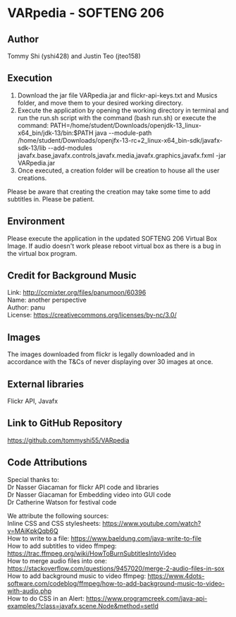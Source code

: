 # VARpedia - SOFTENG 206

## Author
Tommy Shi (yshi428) and Justin Teo (jteo158)

## Execution
1. Download the jar file VARpedia.jar and flickr-api-keys.txt and Musics folder, and move them to your desired working directory.
2. Execute the application by opening the working directory in terminal and run the run.sh script with the command (bash run.sh) or execute the command: PATH=/home/student/Downloads/openjdk-13_linux-x64_bin/jdk-13/bin:$PATH
java --module-path /home/student/Downloads/openjfx-13-rc+2_linux-x64_bin-sdk/javafx-sdk-13/lib --add-modules javafx.base,javafx.controls,javafx.media,javafx.graphics,javafx.fxml -jar VARpedia.jar
3. Once executed, a creation folder will be creation to house all the user creations.

Please be aware that creating the creation may take some time to add subtitles in. Please be patient.

## Environment
Please execute the application in the updated SOFTENG 206 Virtual Box Image.
If audio doesn't work please reboot virtual box as there is a bug in the virtual box program.

## Credit for Background Music
Link: http://ccmixter.org/files/panumoon/60396 \
Name: another perspective \
Author: panu \
License: https://creativecommons.org/licenses/by-nc/3.0/

## Images
The images downloaded from flickr is legally downloaded and in accordance with the T&Cs of never displaying over 30 images at once.

## External libraries
Flickr API,
Javafx

## Link to GitHub Repository
https://github.com/tommyshi55/VARpedia

## Code Attributions
Special thanks to: \
Dr Nasser Giacaman for flickr API code and libraries \
Dr Nasser Giacaman for Embedding video into GUI code \
Dr Catherine Watson for festival code

We attribute the following sources: \
Inline CSS and CSS stylesheets: https://www.youtube.com/watch?v=MAiKpkQqb6Q \
How to write to a file: https://www.baeldung.com/java-write-to-file \
How to add subtitles to video ffmpeg: https://trac.ffmpeg.org/wiki/HowToBurnSubtitlesIntoVideo \
How to merge audio files into one: https://stackoverflow.com/questions/9457020/merge-2-audio-files-in-sox \
How to add background music to video ffmpeg: https://www.4dots-software.com/codeblog/ffmpeg/how-to-add-background-music-to-video-with-audio.php \
How to do CSS in an Alert: https://www.programcreek.com/java-api-examples/?class=javafx.scene.Node&method=setId
